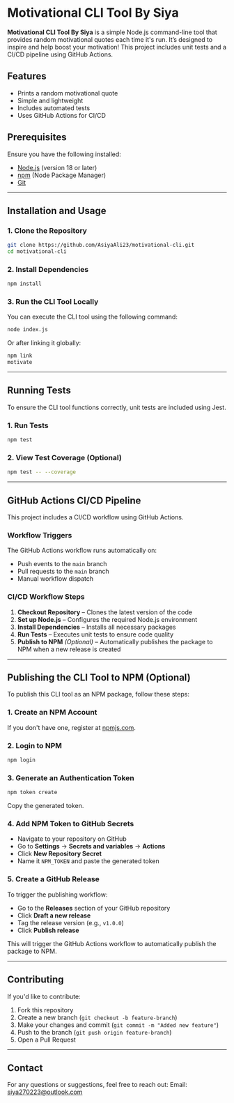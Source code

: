 # Motivational CLI Tool By Siya

**Motivational CLI Tool By Siya** is a simple Node.js command-line tool that provides random motivational quotes each time it's run. It’s designed to inspire and help boost your motivation! 
This project includes unit tests and a CI/CD pipeline using GitHub Actions.

## Features
- Prints a random motivational quote
- Simple and lightweight
- Includes automated tests
- Uses GitHub Actions for CI/CD

## Prerequisites
Ensure you have the following installed:
- [Node.js](https://nodejs.org/) (version 18 or later)
- [npm](https://www.npmjs.com/) (Node Package Manager)
- [Git](https://git-scm.com/)

---

## Installation and Usage

### 1. Clone the Repository
```sh
git clone https://github.com/AsiyaAli23/motivational-cli.git
cd motivational-cli
```

### 2. Install Dependencies
```sh
npm install
```

### 3. Run the CLI Tool Locally
You can execute the CLI tool using the following command:
```sh
node index.js
```
Or after linking it globally:
```sh
npm link
motivate
```

---

## Running Tests
To ensure the CLI tool functions correctly, unit tests are included using Jest.

### 1. Run Tests
```sh
npm test
```

### 2. View Test Coverage (Optional)
```sh
npm test -- --coverage
```

---

## GitHub Actions CI/CD Pipeline
This project includes a CI/CD workflow using GitHub Actions.

### Workflow Triggers
The GitHub Actions workflow runs automatically on:
- Push events to the `main` branch
- Pull requests to the `main` branch
- Manual workflow dispatch

### CI/CD Workflow Steps
1. **Checkout Repository** – Clones the latest version of the code
2. **Set up Node.js** – Configures the required Node.js environment
3. **Install Dependencies** – Installs all necessary packages
4. **Run Tests** – Executes unit tests to ensure code quality
5. **Publish to NPM** *(Optional)* – Automatically publishes the package to NPM when a new release is created

---

## Publishing the CLI Tool to NPM (Optional)
To publish this CLI tool as an NPM package, follow these steps:

### 1. Create an NPM Account
If you don't have one, register at [npmjs.com](https://www.npmjs.com/).

### 2. Login to NPM
```sh
npm login
```

### 3. Generate an Authentication Token
```sh
npm token create
```
Copy the generated token.

### 4. Add NPM Token to GitHub Secrets
- Navigate to your repository on GitHub
- Go to **Settings** → **Secrets and variables** → **Actions**
- Click **New Repository Secret**
- Name it `NPM_TOKEN` and paste the generated token

### 5. Create a GitHub Release
To trigger the publishing workflow:
- Go to the **Releases** section of your GitHub repository
- Click **Draft a new release**
- Tag the release version (e.g., `v1.0.0`)
- Click **Publish release**

This will trigger the GitHub Actions workflow to automatically publish the package to NPM.

---

## Contributing
If you'd like to contribute:
1. Fork this repository
2. Create a new branch (`git checkout -b feature-branch`)
3. Make your changes and commit (`git commit -m "Added new feature"`)
4. Push to the branch (`git push origin feature-branch`)
5. Open a Pull Request

---

## Contact
For any questions or suggestions, feel free to reach out:
Email: siya270223@outlook.com
